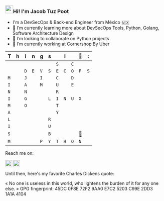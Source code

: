 ### <img src="https://media.giphy.com/media/hvRJCLFzcasrR4ia7z/giphy.gif" width="25px">Hi! I'm Jacob Tuz Poot

- I'm a DevSecOps & Back-end Engineer from México 🇲🇽
- 🌱 I’m currently learning more about DevSecOps Tools, Python, Golang, Software Architecture Design
- 👯 I’m looking to collaborate on Python projects
- 🔭 I’m currently working at Cornershop By Uber
<!--
- 🔭 I’m currently working on ...
- 🌱 I’m currently learning ...
- 👯 I’m looking to collaborate on ...
- 🤔 I’m looking for help with ...
- 💬 Ask me about ...
- 📫 How to reach me: ...
- 😄 Pronouns: ...
- ⚡ Fun fact: ...
-->

| T   | h   | i   | n   | g   | s   |     | I   |     | 💚                                            | :   |
| -   | -   | -   | -   | -   | -   | -   | -   | -   | -                                             | -   |
|     |     |     |     |     |     | `S` |     | `C` |                                               |     |
|     |     | `D` | `E` | `V` | `S` | `E` | `C` | `O` | `P`                                           | `S` |
| `M` |     | `J` |     | `I` |     | `C` |     | `D` |                                               |     |
| `I` |     | `A` |     | `M` |     | `U` |     | `E` |                                               |     |
| `N` |     | `N` |     |     |     | `R` |     |     |                                               |     |
| `I` |     | `G` |     |     | `L` | `I` | `N` | `U` | `X`                                           |     |
| `M` |     | `O` |     |     |     | `T` |     |     |                                               |     |
| `A` |     |     |     |     |     | `Y` |     |     |                                               |     |
| `L` |     |     |     |     | `R` |     |     |     |                                               |     |
| `I` |     |     |     |     | `U` |     |     |     |                                               |     |
| `S` |     |     |     |     | `B` |     |     |     | [📸](https://www.instagram.com/jacobtuz/)     |     |
| `M` |     |     |     | `P` | `Y` | `T` | `H` | `O` | `N`                                           |     |


Reach me on:

<a href="https://twitter.com/jtuz">
  <img align="left" alt="Jacob Tuz Poot | Twitter" width="22px" src="https://raw.githubusercontent.com/peterthehan/peterthehan/master/assets/twitter.svg" />
</a>
<a href="https://www.linkedin.com/in/jacobtuz/">
  <img align="left" alt="Jacob Tuz Poot | Linkedin" width="22px" src="https://raw.githubusercontent.com/peterthehan/peterthehan/master/assets/linkedin.svg" />
</a>
<br/>
<br/>
Until then, here's my favorite Charles Dickens quote:

« No one is useless in this world, who lightens the burden of it for any one else. »
GPG fingerprint: 45DC 0F8E 72F2 9AA0 E7C2  5203 C99E 2DD3 1A1A 4104
